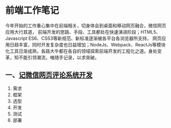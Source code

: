 # 前端工作笔记

>
今年开始的工作重心集中在前端相关，切身体会到桌面和移动网页融合，微信网页应用大行其道，
前端开发的思路、手段、工具都处在快速演进阶段；HTML5、Javascript ES6、CSS3等新规范、新标准逐渐被各平台各浏览器所支持，
网页应用日趋丰富，同时开发复杂度也日益增加；NodeJs、Webpack、ReactJs等模块化工具日渐成熟，各路大牛都在各自的领域探索前端开发的工程化之道。身处变革，知不能引领潮流，唯随手记录，以求突破。


## 一、[记微信网页评论系统开发](https://github.com/chunwei/blog/wiki/%E8%AE%B0%E5%BE%AE%E4%BF%A1%E7%BD%91%E9%A1%B5%E8%AF%84%E8%AE%BA%E7%B3%BB%E7%BB%9F%E5%BC%80%E5%8F%91)
>
1. 需求
2. 框架
3. 选型
4. 开发
5. 测试
6. 部署
